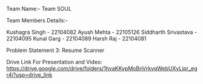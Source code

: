 Team Name:- Team SOUL

Team Members Details:-

Kushagra Singh - 22104082
Ayush Mehta - 22105126
Siddharth Srivastava - 22104095
Kunal Garg - 22104089
Harsh Raj - 22104081

Problem Statement 3: Resume Scanner

Drive Link For Presentation and Video: 
https://drive.google.com/drive/folders/1hvaKKvpMoBnVrkvqWebUXyLipr_egr4i?usp=drive_link
